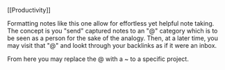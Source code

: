 [[Productivity]] 

Formatting notes like this one allow for effortless yet helpful note taking. The concept is you "send" captured notes to an "@" category which is to be seen as a person for the sake of the analogy. Then, at a later time, you may visit that "@" and lookt through your backlinks as if it were an inbox. 

From here you may replace the @ with a ~ to a specific project. 
